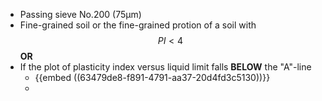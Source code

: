 - Passing sieve No.200 (75μm)
- Fine-grained soil or the fine-grained protion of a soil with $$PI<4$$ **OR**
- If the plot of plasticity index versus liquid limit falls **BELOW** the "A"-line
	- {{embed ((63479de8-f891-4791-aa37-20d4fd3c5130))}}
	-